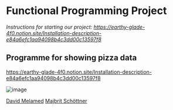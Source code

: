 # Functional Programming Project
*Instructions for starting our project: https://earthy-glade-4f0.notion.site/Installation-description-e84a6efc1aa94098b4c3dd00c13597f8*

## Programme for showing pizza data

https://earthy-glade-4f0.notion.site/Installation-description-e84a6efc1aa94098b4c3dd00c13597f8

![image](https://user-images.githubusercontent.com/58175351/147852041-a14162be-7a90-4c2d-9491-4e08076ca107.png)

[David Melamed](https://github.com/Dawinartor)
[Majbrit Schöttner](https://github.com/majbrit)
